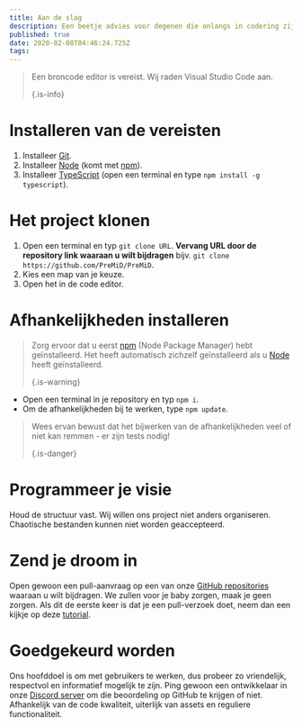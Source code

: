 ```yaml
---
title: Aan de slag
description: Een beetje advies voor degenen die onlangs in codering zijn gekomen
published: true
date: 2020-02-08T04:46:24.725Z
tags:
---
```


> Een broncode editor is vereist. Wij raden Visual Studio Code aan. 
> 
> {.is-info}

# Installeren van de vereisten
1. Installeer [Git](https://git-scm.com/).
2. Installeer [Node](https://nodejs.org/en/) (komt met [npm](https://www.npmjs.com/)).
3. Installeer [TypeScript](https://www.typescriptlang.org/index.html#download-links) (open een terminal en type `npm install -g typescript`).

# Het project klonen
1. Open een terminal en typ `git clone URL`. **Vervang URL door de repository link waaraan u wilt bijdragen** bijv. `git clone https://github.com/PreMiD/PreMiD`.
2. Kies een map van je keuze.
3. Open het in de code editor.

# Afhankelijkheden installeren
> Zorg ervoor dat u eerst [npm](https://www.npmjs.com/) (Node Package Manager) hebt geïnstalleerd. Het heeft automatisch zichzelf geïnstalleerd als u [Node](https://nodejs.org/en/) heeft geïnstalleerd. 
> 
> {.is-warning}

- Open een terminal in je repository en typ `npm i`.
- Om de afhankelijkheden bij te werken, type `npm update`.

> Wees ervan bewust dat het bijwerken van de afhankelijkheden veel of niet kan remmen - er zijn tests nodig! 
> 
> {.is-danger}

# Programmeer je visie
Houd de structuur vast. Wij willen ons project niet anders organiseren. Chaotische bestanden kunnen niet worden geaccepteerd.

# Zend je droom in
Open gewoon een pull-aanvraag op een van onze [GitHub repositories](https://github.com/PreMiD/) waaraan u wilt bijdragen. We zullen voor je baby zorgen, maak je geen zorgen. Als dit de eerste keer is dat je een pull-verzoek doet, neem dan een kijkje op deze [tutorial](https://help.github.com/en/articles/creating-a-pull-request).

# Goedgekeurd worden
Ons hoofddoel is om met gebruikers te werken, dus probeer zo vriendelijk, respectvol en informatief mogelijk te zijn. Ping gewoon een ontwikkelaar in onze [Discord server](https://discord.gg/PreMiD) om die beoordeling op GitHub te krijgen of niet. Afhankelijk van de code kwaliteit, uiterlijk van assets en reguliere functionaliteit.